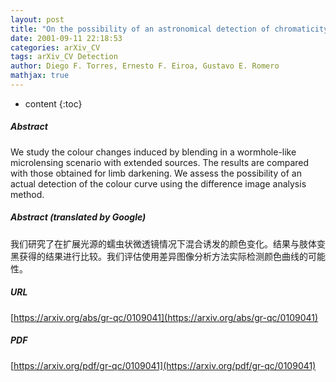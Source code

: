```yaml
---
layout: post
title: "On the possibility of an astronomical detection of chromaticity effects in microlensing by wormhole-like objects"
date: 2001-09-11 22:18:53
categories: arXiv_CV
tags: arXiv_CV Detection
author: Diego F. Torres, Ernesto F. Eiroa, Gustavo E. Romero
mathjax: true
---
```


* content
{:toc}

##### Abstract
We study the colour changes induced by blending in a wormhole-like microlensing scenario with extended sources. The results are compared with those obtained for limb darkening. We assess the possibility of an actual detection of the colour curve using the difference image analysis method.

##### Abstract (translated by Google)
我们研究了在扩展光源的蠕虫状微透镜情况下混合诱发的颜色变化。结果与肢体变黑获得的结果进行比较。我们评估使用差异图像分析方法实际检测颜色曲线的可能性。

##### URL
[https://arxiv.org/abs/gr-qc/0109041](https://arxiv.org/abs/gr-qc/0109041)

##### PDF
[https://arxiv.org/pdf/gr-qc/0109041](https://arxiv.org/pdf/gr-qc/0109041)

